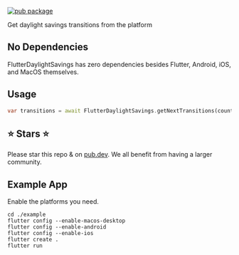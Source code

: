 [![pub package](https://img.shields.io/pub/v/flutter_daylight_savings.svg)](https://pub.dartlang.org/packages/flutter_daylight_savings)


Get daylight savings transitions from the platform

## No Dependencies

FlutterDaylightSavings has zero dependencies besides Flutter, Android, iOS, and MacOS themselves.

## Usage

```dart
var transitions = await FlutterDaylightSavings.getNextTransitions(count: 50);
```

## ⭐ Stars ⭐

Please star this repo & on [pub.dev](https://pub.dev/packages/flutter_daylight_savings). We all benefit from having a larger community.

## Example App

Enable the platforms you need.

```
cd ./example                      
flutter config --enable-macos-desktop                                                      
flutter config --enable-android 
flutter config --enable-ios 
flutter create .
flutter run
```




